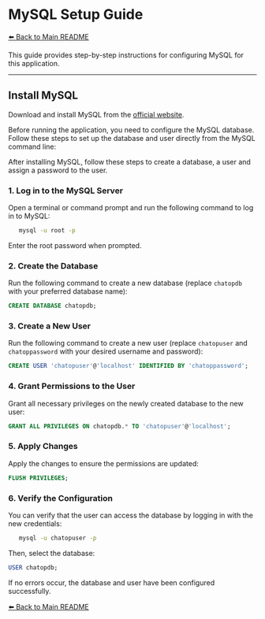 # MySQL Setup Guide

[⬅️ Back to Main README](README.md)

This guide provides step-by-step instructions for configuring MySQL for this application.

---

## **Install MySQL**

Download and install MySQL from the [official website](https://dev.mysql.com/doc/mysql-getting-started/en/).

Before running the application, you need to configure the MySQL database. Follow these steps to set up the database and user directly from the MySQL command line:

After installing MySQL, follow these steps to create a database, a user and assign a password to the user.

### 1. Log in to the MySQL Server

Open a terminal or command prompt and run the following command to log in to MySQL:

```bash 
   mysql -u root -p
```
Enter the root password when prompted.

### 2. Create the Database

Run the following command to create a new database (replace `chatopdb` with your preferred database name):

```sql 
CREATE DATABASE chatopdb;
```

### 3. Create a New User

Run the following command to create a new user (replace `chatopuser` and `chatoppassword` with your desired username and password):

```sql
CREATE USER 'chatopuser'@'localhost' IDENTIFIED BY 'chatoppassword';
```
### 4. Grant Permissions to the User

Grant all necessary privileges on the newly created database to the new user:

```sql 
GRANT ALL PRIVILEGES ON chatopdb.* TO 'chatopuser'@'localhost';
```

### 5. Apply Changes

Apply the changes to ensure the permissions are updated:

```sql 
FLUSH PRIVILEGES;
```

### 6. Verify the Configuration

You can verify that the user can access the database by logging in with the new credentials:

```bash
   mysql -u chatopuser -p
```

Then, select the database:

```sql 
USER chatopdb;
```

If no errors occur, the database and user have been configured successfully.

[⬅️ Back to Main README](README.md)